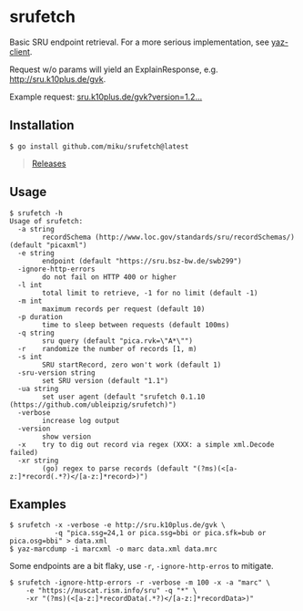 # srufetch

Basic SRU endpoint retrieval. For a more serious implementation, see
[yaz-client](https://software.indexdata.com/yaz/doc/yaz-client.html).

Request w/o params will yield an ExplainResponse, e.g. http://sru.k10plus.de/gvk.

Example request: [sru.k10plus.de/gvk?version=1.2...](http://sru.k10plus.de/gvk?version=1.2&operation=searchRetrieve&query=pica.ssg=24,1%20or%20pica.ssg=bbi%20or%20pica.sfk=bub%20or%20pica.osg=bbi&maximumRecords=10&startRecord=10)

## Installation

```
$ go install github.com/miku/srufetch@latest
```

> [Releases](https://github.com/miku/srufetch/releases)

## Usage

```shell
$ srufetch -h
Usage of srufetch:
  -a string
        recordSchema (http://www.loc.gov/standards/sru/recordSchemas/) (default "picaxml")
  -e string
        endpoint (default "https://sru.bsz-bw.de/swb299")
  -ignore-http-errors
        do not fail on HTTP 400 or higher
  -l int
        total limit to retrieve, -1 for no limit (default -1)
  -m int
        maximum records per request (default 10)
  -p duration
        time to sleep between requests (default 100ms)
  -q string
        sru query (default "pica.rvk=\"A*\"")
  -r    randomize the number of records [1, m)
  -s int
        SRU startRecord, zero won't work (default 1)
  -sru-version string
        set SRU version (default "1.1")
  -ua string
        set user agent (default "srufetch 0.1.10 (https://github.com/ubleipzig/srufetch)")
  -verbose
        increase log output
  -version
        show version
  -x    try to dig out record via regex (XXX: a simple xml.Decode failed)
  -xr string
        (go) regex to parse records (default "(?ms)(<[a-z:]*record(.*?)</[a-z:]*record>)")
```

## Examples

```shell
$ srufetch -x -verbose -e http://sru.k10plus.de/gvk \
           -q "pica.ssg=24,1 or pica.ssg=bbi or pica.sfk=bub or pica.osg=bbi" > data.xml
$ yaz-marcdump -i marcxml -o marc data.xml data.mrc
```

Some endpoints are a bit flaky, use `-r`, `-ignore-http-erros` to mitigate.

```shell
$ srufetch -ignore-http-errors -r -verbose -m 100 -x -a "marc" \
    -e "https://muscat.rism.info/sru" -q "*" \
    -xr "(?ms)(<[a-z:]*recordData(.*?)</[a-z:]*recordData>)"
```
